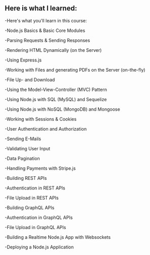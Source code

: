 ## Here is what I learned:
-Here's what you'll learn in this course:

-Node.js Basics & Basic Core Modules

-Parsing Requests & Sending Responses

-Rendering HTML Dynamically (on the Server)

-Using Express.js

-Working with Files and generating PDFs on the Server (on-the-fly)

-File Up- and Download

-Using the Model-View-Controller (MVC) Pattern

-Using Node.js with SQL (MySQL) and Sequelize

-Using Node.js with NoSQL (MongoDB) and Mongoose

-Working with Sessions & Cookies

-User Authentication and Authorization

-Sending E-Mails

-Validating User Input

-Data Pagination

-Handling Payments with Stripe.js

-Building REST APIs

-Authentication in REST APIs

-File Upload in REST APIs

-Building GraphQL APIs

-Authentication in GraphQL APIs

-File Upload in GraphQL APIs

-Building a Realtime Node.js App with Websockets

-Deploying a Node.js Application